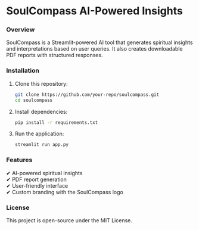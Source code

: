 # SoulCompass AI-Powered Insights

### Overview
SoulCompass is a Streamlit-powered AI tool that generates spiritual insights and interpretations based on user queries. It also creates downloadable PDF reports with structured responses.

### Installation
1. Clone this repository:
   ```bash
   git clone https://github.com/your-repo/soulcompass.git
   cd soulcompass
   ```

2. Install dependencies:
   ```bash
   pip install -r requirements.txt
   ```

3. Run the application:
   ```bash
   streamlit run app.py
   ```

### Features
✔ AI-powered spiritual insights  
✔ PDF report generation  
✔ User-friendly interface  
✔ Custom branding with the SoulCompass logo  

### License
This project is open-source under the MIT License.
